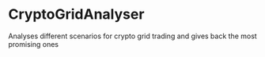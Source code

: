 # CryptoGridAnalyser
Analyses different scenarios for crypto grid trading and gives back the most promising ones
